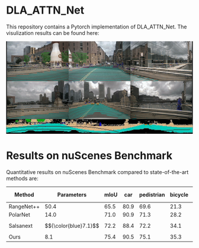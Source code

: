 # DLA_ATTN_Net

This repository contains a Pytorch implementation of DLA_ATTN_Net. The visulization results can be found here:
<!-- [//]: # (![Video]&#40;results/camera_lidar.gif&#41;) -->
<!-- [//]: # (![Video]&#40;results/fcbccedd61424f1b85dcbf8f897f9754.gif&#41;) -->
<!-- [//]: # (![Video]&#40;results/range_image.gif&#41;) -->
<img src="results/fcbccedd61424f1b85dcbf8f897f9754.gif" width="800" height="250"/>


# Results on nuScenes Benchmark
Quantitative results on nuScenes Benchmark compared to state-of-the-art methods are:




|   Method       | Parameters | mIoU | car | pedistrian| bicycle | motorcycle | bus | truck | const. vehicle | trailer | barrier | traffic cone | drive. surface | other flat | sidewalk | terrain | manmade | vegetation |
| ---------------|------------|------|-----|-----------|---------|------------|-----|-------|----------------|---------|---------|--------------|----------------|------------|----------|---------|---------|------------|
| RangeNet++     | 50.4       | 65.5 | 80.9| 69.6      | 21.3    | 66.8       | 77.2| 72.3  | 30.2           | 54.2    | 66.0    | 52.1         | 94.1           | 66.6       | 63.5     | 70.1    | 83.1    | 79.8       |
| PolarNet       | 14.0       | 71.0 | 90.9| 71.3      | 28.2    | 77.5       | 85.3| 76.1  | 35.1           | 57.4    | 74.7    | 58.8         | 96.5           | 71.1       | 74.7     | 74.0    | 87.3    | 85.7       |
| Salsanext      | $${\color{blue}7.1}$$        | 72.2 | 88.4| 72.2      | 34.1    | 72.4       | 85.9| 76.5  | 42.2           | 61.3    | 74.8    | 63.1         | 96.0           | 70.8       | 70.8     | 71.5    | 86.7    | 84.4       |
| Ours           | 8.1       | 75.4 | 90.5| 75.1      | 35.3    | 77.5       | 92.0| 84.0  | 51.1           | 66.8    | 77.1    | 63.2         | 96.5           | 70.4       | 75.2     | 74.9    | 89.3    | 87.8       |


<!-- | RangeNet++     | 29.5 |68.8 |16.0    |4.1         |3.3    |12.9    |13.1       |0.9           |85.4  |
|SqueezeSegV2    | 39.7 | 81.8|18.5    | 17.9       |13.4   |20.1    |25.1       |3.9           |88.6  |
| RangeNet21     | 47.4 |85.4 |26.2    |26.5        |18.6   |31.8    |33.6       |4.0           |91.4  |
| RangeNet53     | 49.9 |86.4 |24.5    |32.7        | 25.5  |36.2    |33.6       |4.7           |**91.8**|
|SqueezeSegV3-21 |48.8  |84.6 |31.5    |32.4        | 11.3  |39.4    |36.1       |**21.3**      | 90.8 |
|SqueezeSegV3-53 |52.9  |87.4 |35.2    |33.7        |29.0   | 41.8   |39.1       | 20.1         | **91.8**|
|SqueezeSegV3-21*|51.6  |89.4 |33.7    |34.9        |11.3   |42.6    |44.9       |21.2          |90.8|
|SqueezeSegV3-53*|**55.9**|**92.5**|**38.7**|**36.5**|**29.6**|**45.6**|**46.2** | 20.1         | 91.7 | -->



<!-- <img src="results/camera_lidar.gif" width="800" height="250"/> -->
<!-- <img src="results/range_image.gif" width="800" height="15"/> -->
